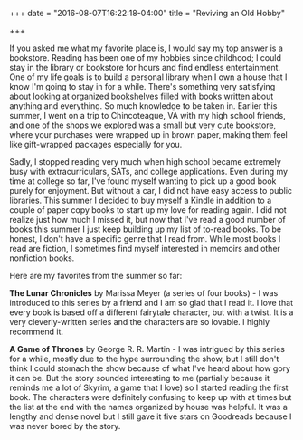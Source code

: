+++
date = "2016-08-07T16:22:18-04:00"
title = "Reviving an Old Hobby"

+++

If you asked me what my favorite place is, I would say my top answer is a bookstore. Reading has been one of my hobbies since childhood; I could stay in the library or bookstore for hours and find endless entertainment. One of my life goals is to build a personal library when I own a house that I know I'm going to stay in for a while. There's something very satisfying about looking at organized bookshelves filled with books written about anything and everything. So much knowledge to be taken in. Earlier this summer, I went on a trip to Chincoteague, VA with my high school friends, and one of the shops we explored was a small but very cute bookstore, where your purchases were wrapped up in brown paper, making them feel like gift-wrapped packages especially for you. 


Sadly, I stopped reading very much when high school became extremely busy with extracurriculars, SATs, and college applications. Even during my time at college so far, I've found myself wanting to pick up a good book purely for enjoyment. But without a car, I did not have easy access to public libraries. This summer I decided to buy myself a Kindle in addition to a couple of paper copy books to start up my love for reading again. I did not realize just how much I missed it, but now that I've read a good number of books this summer I just keep building up my list of to-read books. To be honest, I don't have a specific genre that I read from. While most books I read are fiction, I sometimes find myself interested in memoirs and other nonfiction books. 

Here are my favorites from the summer so far: 

**The Lunar Chronicles** by Marissa Meyer (a series of four books) - I was introduced to this series by a friend and I am so glad that I read it. I love that every book is based off a different fairytale character, but with a twist. It is a very cleverly-written series and the characters are so lovable. I highly recommend it.

**A Game of Thrones** by George R. R. Martin - I was intrigued by this series for a while, mostly due to the hype surrounding the show, but I still don't think I could stomach the show because of what I've heard about how gory it can be. But the story sounded interesting to me (partially because it reminds me a lot of Skyrim, a game that I love) so I started reading the first book. The characters were definitely confusing to keep up with at times but the list at the end with the names organized by house was helpful. It was a lengthy and dense novel but I still gave it five stars on Goodreads because I was never bored by the story. 

